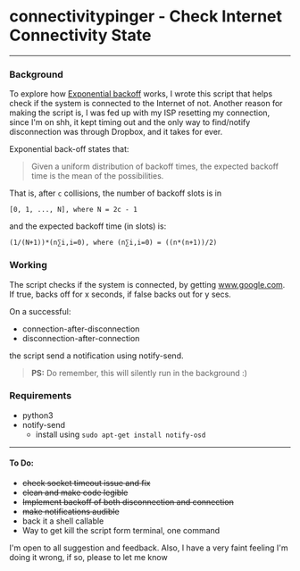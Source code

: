 # connectivitypinger - Check Internet Connectivity State

---

### Background

To explore how [Exponential backoff][exp_backoff] works, I wrote this script that helps check if the system is connected to the Internet of not. Another reason for making the script is, I was fed up with my ISP resetting my connection, since I'm on shh, it kept timing out and the only way to find/notify disconnection was through Dropbox, and it takes for ever.

Exponential back-off states that:

> Given a uniform distribution of backoff times, the expected backoff time is the mean of the possibilities.
    
That is, after `c` collisions, the number of backoff slots is in

    [0, 1, ..., N], where N = 2c - 1 
    
and the expected backoff time (in slots) is:

    (1/(N+1))*(n∑i,i=0), where (n∑i,i=0) = ((n*(n+1))/2)

### Working

The script checks if the system is connected, by getting www.google.com. If true, backs off for x seconds, if false backs out for y secs.

On a successful:
- connection-after-disconnection
- disconnection-after-connection

the script send a notification using notify-send.

> **PS:** Do remember, this will silently run in the background :)

### Requirements
- python3
- notify-send 
    - install using `sudo apt-get install notify-osd`

----

#### To Do:

- ~~check socket timeout issue and fix~~
- ~~clean and make code legible~~
- ~~Implement backoff of both disconnection and connection~~
- ~~make notifications audible~~
- back it a shell callable
- Way to get kill the script form terminal, one command


I'm open to all suggestion and feedback.
Also, I have a very faint feeling I'm doing it wrong, if so, please to let me know

[exp_backoff]:https://en.wikipedia.org/wiki/Exponential_backoff
[summation]:https://en.wikipedia.org/wiki/Summation
